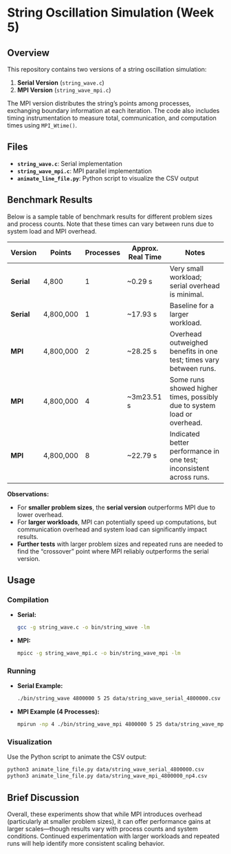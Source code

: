 # String Oscillation Simulation (Week 5)

## Overview
This repository contains two versions of a string oscillation simulation:
1. **Serial Version** (`string_wave.c`)
2. **MPI Version** (`string_wave_mpi.c`)

The MPI version distributes the string’s points among processes, exchanging boundary information at each iteration. The code also includes timing instrumentation to measure total, communication, and computation times using `MPI_Wtime()`.

## Files
- **`string_wave.c`**: Serial implementation  
- **`string_wave_mpi.c`**: MPI parallel implementation  
- **`animate_line_file.py`**: Python script to visualize the CSV output

## Benchmark Results
Below is a sample table of benchmark results for different problem sizes and process counts. Note that these times can vary between runs due to system load and MPI overhead.

| Version         | Points    | Processes | Approx. Real Time  | Notes                                                                    |
|-----------------|-----------|-----------|--------------------|--------------------------------------------------------------------------|
| **Serial**      | 4,800     | 1         | ~0.29 s            | Very small workload; serial overhead is minimal.                         |
| **Serial**      | 4,800,000 | 1         | ~17.93 s           | Baseline for a larger workload.                                          |
| **MPI**         | 4,800,000 | 2         | ~28.25 s           | Overhead outweighed benefits in one test; times vary between runs.       |
| **MPI**         | 4,800,000 | 4         | ~3m23.51 s         | Some runs showed higher times, possibly due to system load or overhead.  |
| **MPI**         | 4,800,000 | 8         | ~22.79 s           | Indicated better performance in one test; inconsistent across runs.      |

**Observations:**
- For **smaller problem sizes**, the **serial version** outperforms MPI due to lower overhead.  
- For **larger workloads**, MPI can potentially speed up computations, but communication overhead and system load can significantly impact results.  
- **Further tests** with larger problem sizes and repeated runs are needed to find the “crossover” point where MPI reliably outperforms the serial version.

## Usage

### Compilation

- **Serial:**
  ```bash
  gcc -g string_wave.c -o bin/string_wave -lm
  ```

- **MPI:**
  ```bash
  mpicc -g string_wave_mpi.c -o bin/string_wave_mpi -lm
  ```

### Running

- **Serial Example:**
  ```bash
  ./bin/string_wave 4800000 5 25 data/string_wave_serial_4800000.csv
  ```

- **MPI Example (4 Processes):**
  ```bash
  mpirun -np 4 ./bin/string_wave_mpi 4800000 5 25 data/string_wave_mpi_4800000_np4.csv
  ```

### Visualization

Use the Python script to animate the CSV output:
```bash
python3 animate_line_file.py data/string_wave_serial_4800000.csv
python3 animate_line_file.py data/string_wave_mpi_4800000_np4.csv
```

## Brief Discussion

Overall, these experiments show that while MPI introduces overhead (particularly at smaller problem sizes), it can offer performance gains at larger scales—though results vary with process counts and system conditions. Continued experimentation with larger workloads and repeated runs will help identify more consistent scaling behavior.
